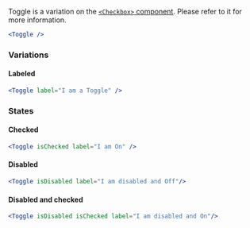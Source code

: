 Toggle is a variation on the [`<Checkbox>` component](#checkbox).
Please refer to it for more information.

```jsx
<Toggle />
```

### Variations

#### Labeled

```jsx
<Toggle label="I am a Toggle" />
```

### States


#### Checked

```jsx
<Toggle isChecked label="I am On" />
```

#### Disabled

```jsx
<Toggle isDisabled label="I am disabled and Off"/>
```

#### Disabled and checked

```jsx
<Toggle isDisabled isChecked label="I am disabled and On"/>
```

